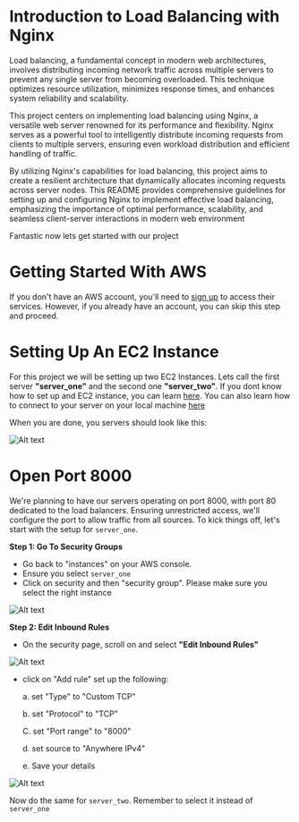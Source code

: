 # Introduction to Load Balancing with Nginx

Load balancing, a fundamental concept in modern web architectures, involves distributing incoming network traffic across multiple servers to prevent any single server from becoming overloaded. This technique optimizes resource utilization, minimizes response times, and enhances system reliability and scalability.

This project centers on implementing load balancing using Nginx, a versatile web server renowned for its performance and flexibility. Nginx serves as a powerful tool to intelligently distribute incoming requests from clients to multiple servers, ensuring even workload distribution and efficient handling of traffic.

By utilizing Nginx's capabilities for load balancing, this project aims to create a resilient architecture that dynamically allocates incoming requests across server nodes. This README provides comprehensive guidelines for setting up and configuring Nginx to implement effective load balancing, emphasizing the importance of optimal performance, scalability, and seamless client-server interactions in modern web environment

Fantastic now lets get started with our project 

# Getting Started With AWS
If you don't have an AWS account, you'll need to [sign up](https://aws.amazon.com/free/) to access their services. However, if you already have an account, you can skip this step and proceed.

# Setting Up An EC2 Instance
For this project we will be setting up two EC2 Instances. Lets call the first server **"server_one"** and the second one **"server_two"**. If you dont know how to set up and EC2 instance, you can learn [here](https://github.com/B-Akapo/Darey.io/tree/main/project3-deploying_A_LAMP_Application#setting-up-an-ec2-instance). You can also learn how to connect to your server on your local machine [here](https://github.com/B-Akapo/Darey.io/tree/main/project3-deploying_A_LAMP_Application#connecting-to-your-ec2-instance-from-your-local-machine)

When you are done, you servers should look like this:

![Alt text](ec2-dashboard.png)

# Open Port 8000
We're planning to have our servers operating on port 8000, with port 80 dedicated to the load balancers. Ensuring unrestricted access, we'll configure the port to allow traffic from all sources. To kick things off, let's start with the setup for `server_one`. 

**Step 1: Go To Security Groups**
- Go back to "instances" on your AWS console.
- Ensure you select `server_one`
- Click on security and then "security group". Please make sure you select the right instance

![Alt text](security_group.png)

**Step 2: Edit Inbound Rules**
- On the security page, scroll on and select **"Edit Inbound Rules"**

![Alt text](edit-inbound.png)

- click on "Add rule" set up the following:

  a. set "Type" to "Custom TCP"

  b. set "Protocol" to "TCP"

  C. set "Port range" to "8000"

  d. set source to "Anywhere IPv4"

  e. Save your details

![Alt text](save-inbound.png)

Now do the same for `server_two`. Remember to select it instead of `server_one`


  




